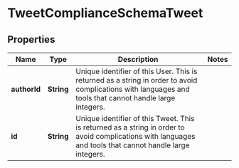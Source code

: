 

# TweetComplianceSchemaTweet


## Properties

| Name | Type | Description | Notes |
|------------ | ------------- | ------------- | -------------|
|**authorId** | **String** | Unique identifier of this User. This is returned as a string in order to avoid complications with languages and tools that cannot handle large integers. |  |
|**id** | **String** | Unique identifier of this Tweet. This is returned as a string in order to avoid complications with languages and tools that cannot handle large integers. |  |




